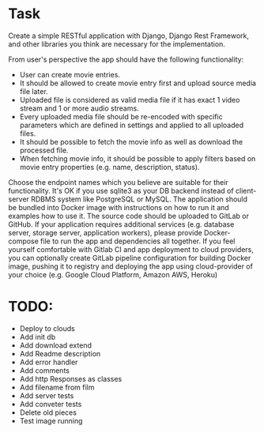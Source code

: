 # Task

Create a simple RESTful application with Django, Django Rest Framework, and other libraries you think are necessary for the implementation.

From user's perspective the app should have the following functionality:
- User can create movie entries.
- It should be allowed to create movie entry first and upload source media file later.
- Uploaded file is considered as valid media file if it has exact 1 video stream and 1 or more audio streams.
- Every uploaded media file should be re-encoded with specific parameters which are defined in settings and applied to all uploaded files.
- It should be possible to fetch the movie info as well as download the processed file.
- When fetching movie info, it should be possible to apply filters based on movie entry properties (e.g. name, description, status).

Choose the endpoint names which you believe are suitable for their functionality.
It's OK if you use sqlite3 as your DB backend instead of client-server RDBMS system like PostgreSQL or MySQL.
The application should be bundled into Docker image with instructions on how to run it and examples how to use it.
The source code should be uploaded to GitLab or GitHub.
If your application requires additional services (e.g. database server, storage server, application workers), please provide Docker-compose file to run the app and dependencies all together.
If you feel yourself comfortable with Gitlab CI and app deployment to cloud providers, you can optionally create GitLab pipeline configuration for building Docker image, pushing it to registry and deploying the app using cloud-provider of your choice (e.g. Google Cloud Platform, Amazon AWS, Heroku)


# TODO:
 * Deploy to clouds
 * Add init db
 * Add download extend
 * Add Readme description
 * Add error handler
 * Add comments
 * Add http Responses as classes
 * Add filename from film
 * Add server tests
 * Add conveter tests
 * Delete old pieces
 * Test image running
